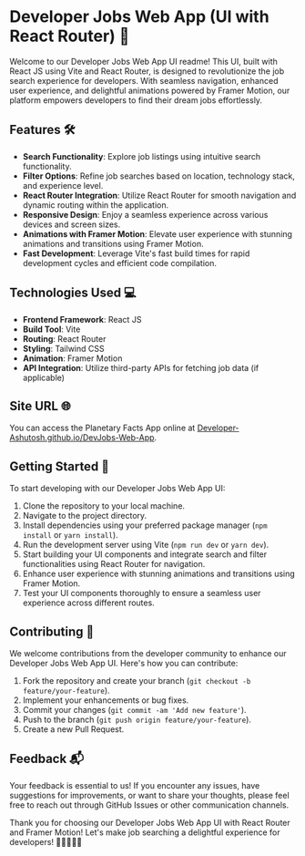 # Developer Jobs Web App (UI with React Router) 🚀

Welcome to our Developer Jobs Web App UI readme! This UI, built with React JS using Vite and React Router, is designed to revolutionize the job search experience for developers. With seamless navigation, enhanced user experience, and delightful animations powered by Framer Motion, our platform empowers developers to find their dream jobs effortlessly.

## Features 🛠️

- **Search Functionality**: Explore job listings using intuitive search functionality.
- **Filter Options**: Refine job searches based on location, technology stack, and experience level.
- **React Router Integration**: Utilize React Router for smooth navigation and dynamic routing within the application.
- **Responsive Design**: Enjoy a seamless experience across various devices and screen sizes.
- **Animations with Framer Motion**: Elevate user experience with stunning animations and transitions using Framer Motion.
- **Fast Development**: Leverage Vite's fast build times for rapid development cycles and efficient code compilation.

## Technologies Used 💻

- **Frontend Framework**: React JS
- **Build Tool**: Vite
- **Routing**: React Router
- **Styling**: Tailwind CSS
- **Animation**: Framer Motion
- **API Integration**: Utilize third-party APIs for fetching job data (if applicable)

## Site URL 🌐

You can access the Planetary Facts App online at [Developer-Ashutosh.github.io/DevJobs-Web-App](https://developer-ashutosh.github.io/DevJobs-Web-App/).

## Getting Started 🚀

To start developing with our Developer Jobs Web App UI:

1. Clone the repository to your local machine.
2. Navigate to the project directory.
3. Install dependencies using your preferred package manager (`npm install` or `yarn install`).
4. Run the development server using Vite (`npm run dev` or `yarn dev`).
5. Start building your UI components and integrate search and filter functionalities using React Router for navigation.
6. Enhance user experience with stunning animations and transitions using Framer Motion.
7. Test your UI components thoroughly to ensure a seamless user experience across different routes.

## Contributing 🤝

We welcome contributions from the developer community to enhance our Developer Jobs Web App UI. Here's how you can contribute:

1. Fork the repository and create your branch (`git checkout -b feature/your-feature`).
2. Implement your enhancements or bug fixes.
3. Commit your changes (`git commit -am 'Add new feature'`).
4. Push to the branch (`git push origin feature/your-feature`).
5. Create a new Pull Request.

## Feedback 📬

Your feedback is essential to us! If you encounter any issues, have suggestions for improvements, or want to share your thoughts, please feel free to reach out through GitHub Issues or other communication channels.

Thank you for choosing our Developer Jobs Web App UI with React Router and Framer Motion! Let's make job searching a delightful experience for developers! 🚀👩‍💻👨‍💻
